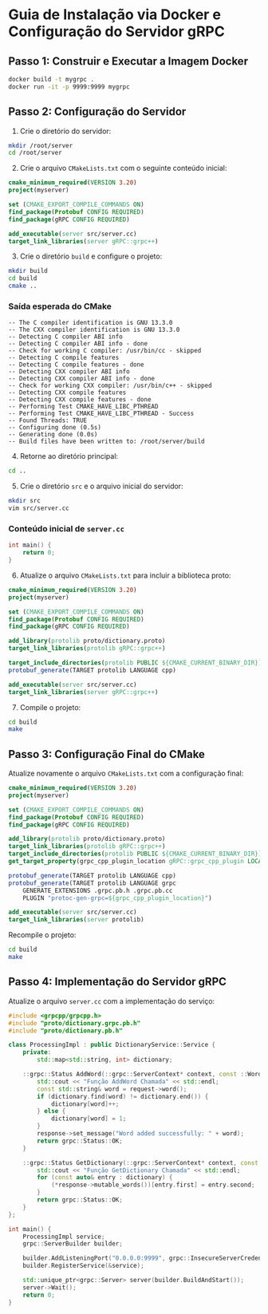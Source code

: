
# Guia de Instalação via Docker e Configuração do Servidor gRPC

## Passo 1: Construir e Executar a Imagem Docker

```bash
docker build -t mygrpc .
docker run -it -p 9999:9999 mygrpc
```

## Passo 2: Configuração do Servidor

1. Crie o diretório do servidor:

```bash
mkdir /root/server
cd /root/server
```

2. Crie o arquivo `CMakeLists.txt` com o seguinte conteúdo inicial:

```cmake
cmake_minimum_required(VERSION 3.20)
project(myserver)

set (CMAKE_EXPORT_COMPILE_COMMANDS ON)
find_package(Protobuf CONFIG REQUIRED)
find_package(gRPC CONFIG REQUIRED)

add_executable(server src/server.cc)
target_link_libraries(server gRPC::grpc++)
```

3. Crie o diretório `build` e configure o projeto:

```bash
mkdir build
cd build
cmake ..
```

### Saída esperada do CMake

```plaintext
-- The C compiler identification is GNU 13.3.0
-- The CXX compiler identification is GNU 13.3.0
-- Detecting C compiler ABI info
-- Detecting C compiler ABI info - done
-- Check for working C compiler: /usr/bin/cc - skipped
-- Detecting C compile features
-- Detecting C compile features - done
-- Detecting CXX compiler ABI info
-- Detecting CXX compiler ABI info - done
-- Check for working CXX compiler: /usr/bin/c++ - skipped
-- Detecting CXX compile features
-- Detecting CXX compile features - done
-- Performing Test CMAKE_HAVE_LIBC_PTHREAD
-- Performing Test CMAKE_HAVE_LIBC_PTHREAD - Success
-- Found Threads: TRUE  
-- Configuring done (0.5s)
-- Generating done (0.0s)
-- Build files have been written to: /root/server/build
```

4. Retorne ao diretório principal:

```bash
cd ..
```

5. Crie o diretório `src` e o arquivo inicial do servidor:

```bash
mkdir src
vim src/server.cc
```

### Conteúdo inicial de `server.cc`

```cpp
int main() {
    return 0;
}
```

6. Atualize o arquivo `CMakeLists.txt` para incluir a biblioteca proto:

```cmake
cmake_minimum_required(VERSION 3.20)
project(myserver)

set (CMAKE_EXPORT_COMPILE_COMMANDS ON)
find_package(Protobuf CONFIG REQUIRED)
find_package(gRPC CONFIG REQUIRED)

add_library(protolib proto/dictionary.proto)
target_link_libraries(protolib gRPC::grpc++)

target_include_directories(protolib PUBLIC ${CMAKE_CURRENT_BINARY_DIR})
protobuf_generate(TARGET protolib LANGUAGE cpp)

add_executable(server src/server.cc)
target_link_libraries(server gRPC::grpc++)
```

7. Compile o projeto:

```bash
cd build
make
```

## Passo 3: Configuração Final do CMake

Atualize novamente o arquivo `CMakeLists.txt` com a configuração final:

```cmake
cmake_minimum_required(VERSION 3.20)
project(myserver)

set (CMAKE_EXPORT_COMPILE_COMMANDS ON)
find_package(Protobuf CONFIG REQUIRED)
find_package(gRPC CONFIG REQUIRED)

add_library(protolib proto/dictionary.proto)
target_link_libraries(protolib gRPC::grpc++)
target_include_directories(protolib PUBLIC ${CMAKE_CURRENT_BINARY_DIR})
get_target_property(grpc_cpp_plugin_location gRPC::grpc_cpp_plugin LOCATION)

protobuf_generate(TARGET protolib LANGUAGE cpp)
protobuf_generate(TARGET protolib LANGUAGE grpc
    GENERATE_EXTENSIONS .grpc.pb.h .grpc.pb.cc
    PLUGIN "protoc-gen-grpc=${grpc_cpp_plugin_location}")

add_executable(server src/server.cc)
target_link_libraries(server protolib)
```

Recompile o projeto:

```bash
cd build
make
```

## Passo 4: Implementação do Servidor gRPC

Atualize o arquivo `server.cc` com a implementação do serviço:

```cpp
#include <grpcpp/grpcpp.h>
#include "proto/dictionary.grpc.pb.h"
#include "proto/dictionary.pb.h"

class ProcessingImpl : public DictionaryService::Service {
    private:
        std::map<std::string, int> dictionary;

    ::grpc::Status AddWord(::grpc::ServerContext* context, const ::WordRequest* request, ::WordResponse* response) {
        std::cout << "Função AddWord Chamada" << std::endl;
        const std::string& word = request->word();
        if (dictionary.find(word) != dictionary.end()) {
            dictionary[word]++;
        } else {
            dictionary[word] = 1;
        }
        response->set_message("Word added successfully: " + word);
        return grpc::Status::OK;
    }

    ::grpc::Status GetDictionary(::grpc::ServerContext* context, const ::EmptyRequest* request, ::DictionaryResponse* response) {
        std::cout << "Função GetDictionary Chamada" << std::endl;
        for (const auto& entry : dictionary) {
            (*response->mutable_words())[entry.first] = entry.second;
        }
        return grpc::Status::OK;
    }
};

int main() {
    ProcessingImpl service;
    grpc::ServerBuilder builder;

    builder.AddListeningPort("0.0.0.0:9999", grpc::InsecureServerCredentials());
    builder.RegisterService(&service);

    std::unique_ptr<grpc::Server> server(builder.BuildAndStart());
    server->Wait();
    return 0;
}
```
